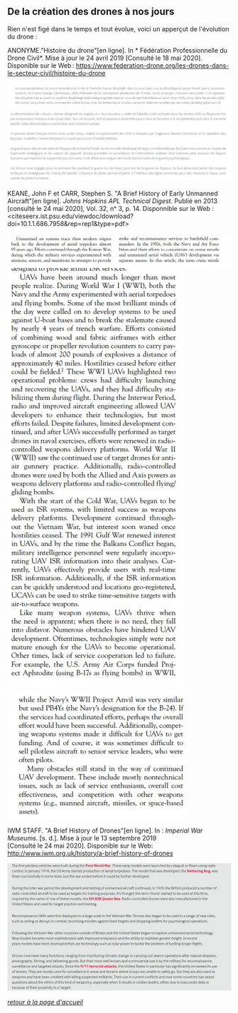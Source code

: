 ## De la création des drones à nos jours

Rien n'est figé dans le temps et tout évolue, voici un apperçut de l'évolution du drone :

ANONYME."Histoire du drone"[en ligne]. In * Fédération Professionnelle du Drone Civil*. Mise à jour le 24 avril 2019 [Consulté le 18 mai 2020]. Disponible sur le Web : <https://www.federation-drone.org/les-drones-dans-le-secteur-civil/histoire-du-drone>


![schistoiredronefr](images/histfr1.jpg)
![schistoiredronefr](images/histfr2.jpg)

KEANE, John F et CARR, Stephen S. "A Brief History of Early Unmanned Aircraft"[en ligne]. *Johns Hopkins APL Technical Digest*. Publié en 2013 [consulté le 24 mai 2020], Vol. 32, nᵒ 3, p. 14. Disponnible sur le Web : <citeseerx.ist.psu.edu/viewdoc/download?doi=10.1.1.686.7958&rep=rep1&type=pdf>

![schistoiredroneanglais](images/refhist1.jpg)
![schistoiredroneanglais](images/refhist2.jpg)
![schistoiredroneanglais](images/refhist3.jpg)

IWM STAFF. "A Brief History of Drones"[en ligne]. In : *Imperial War Museums*. [s. d.]. Mise à jour le 13 septembre 2019 [Consulté le 24 mai 2020]. Disponible sur le Web: <http://www.iwm.org.uk/history/a-brief-history-of-drones>

![schistoiremusée](images/hist.jpg)

<span style="color: #8A2BE2">[*retour à la page d'accueil*](index.md)</span>
